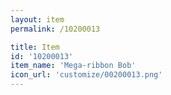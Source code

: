 ```yaml
---
layout: item
permalink: /10200013

title: Item
id: '10200013'
item_name: 'Mega-ribbon Bob'
icon_url: 'customize/00200013.png'
---
```

